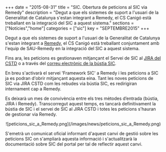 +++
date        = "2015-08-31"
title       = "SIC. Obertura de peticions al SIC via Remedy"
description = "Degut a que els sistemes de suport a l'usuari de la Generalitat de Catalunya s'estan integrant a Remedy, el CS Canigó està treballant en la integració del SIC a aquest sistema."
sections    = ["Notícies","home"]
categories  = ["sic"]
key 		= "SEPTEMBRE2015"
+++

Degut a que els sistemes de suport a l'usuari de la Generalitat de Catalunya s'estan integrant a [Remedy](https://pautic.gencat.cat), el CS Canigó està treballant conjuntament amb l'equip de SAU-Remedy en la integració del SIC a aquest sistema. 

Fins ara, les peticions es gestionaven mitjançant el Servei de SIC al [JIRA del CSTD](http://cstd.ctti.gencat.cat) o a través del [correu electrònic de la bústia SIC](mailto:sic.ctti@gencat.cat). 

En breu s'activarà el servei 'Framework SIC' a Remedy i les peticions a SIC ja es podran d'obrir mitjançant aquesta eina. Tant les noves peticions de SIC via JIRA CSTD com les rebudes via bústia SIC, es redirigiran internament cap a Remedy.

Es deixarà un mes de convivència entre els tres mètodes d’entrada (bústia, JIRA i Remedy). Transcorregut aquest temps, es tancarà definitivament la bústia de SIC i el servei de SIC al JIRA CSTD i totes les peticions s'hauran de gestionar via Remedy.

<center>![peticions_sic_a_Remedy.png](/images/news/peticions_sic_a_Remedy.png)</center>

S'emetrà un comunicat oficial informant d'aquest canvi de gestió sobre les peticions SIC on s'ampliarà aquesta informació i s'actualitzarà la documentació sobre SIC del portal per tal de reflectir aquest canvi.
